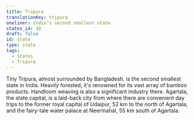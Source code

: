 ```yaml
---
title: Tripura
translationKey: tripura
oneliner: India's second smallest state
states_id: 30
draft: false
id: state
type: state
tags:
  - States
  - Tripura
---
```

Tiny Tripura, almost surrounded by Bangladesh, is the second smallest state in India. Heavily forested, it's renowned for its vast array of bamboo products. Handloom weaving is also a significant industry there.     Agartala, the state capital, is a laid-back city from where there are convenient day trips to the former royal capital of Udaipur, 52 km to the north of Agartala, and the fairy-tale water palace at Neermahal, 55 km south of Agartala.     